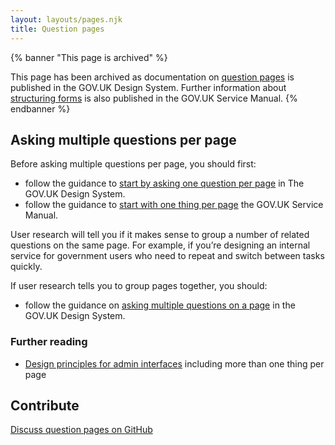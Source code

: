 ```yaml
---
layout: layouts/pages.njk
title: Question pages
---
```


{% banner "This page is archived" %}

This page has been archived as documentation on [question pages](https://design-system.service.gov.uk/patterns/question-pages/) is published in the GOV.UK Design System. Further information about [structuring forms](https://www.gov.uk/service-manual/design/form-structure) is also published in the GOV.UK Service Manual.
{% endbanner %}

## Asking multiple questions per page

Before asking multiple questions per page, you should first:

- follow the guidance to [start by asking one question per page](https://design-system.service.gov.uk/patterns/question-pages/#start-by-asking-one-question-per-page) in The GOV.UK Design System.
- follow the guidance to [start with one thing per page](https://www.gov.uk/service-manual/design/form-structure#start-with-one-thing-per-page) the GOV.UK Service Manual.


User research will tell you if it makes sense to group a number of related questions on the same page. For example, if you’re designing an internal service for government users who need to repeat and switch between tasks quickly.

If user research tells you to group pages together, you should:

- follow the guidance on [asking multiple questions on a page](https://design-system.service.gov.uk/patterns/question-pages/#asking-multiple-questions-on-a-page) in the GOV.UK Design System.

### Further reading

- [Design principles for admin interfaces](https://designnotes.blog.gov.uk/2015/09/25/design-principles-for-admin-interfaces/) including more than one thing per page

## Contribute

[Discuss question pages on GitHub](https://github.com/ministryofjustice/moj-frontend/discussions/215)
